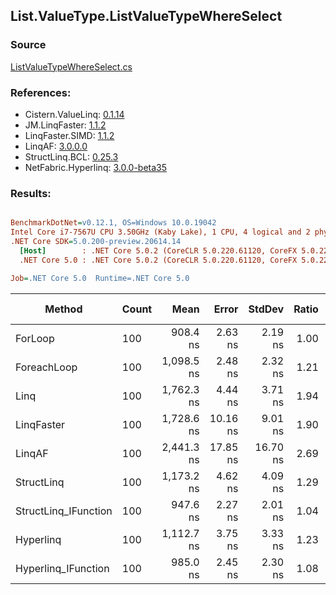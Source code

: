 ﻿## List.ValueType.ListValueTypeWhereSelect

### Source
[ListValueTypeWhereSelect.cs](../LinqBenchmarks/List/ValueType/ListValueTypeWhereSelect.cs)

### References:
- Cistern.ValueLinq: [0.1.14](https://www.nuget.org/packages/Cistern.ValueLinq/0.1.14)
- JM.LinqFaster: [1.1.2](https://www.nuget.org/packages/JM.LinqFaster/1.1.2)
- LinqFaster.SIMD: [1.1.2](https://www.nuget.org/packages/LinqFaster.SIMD/1.0.3)
- LinqAF: [3.0.0.0](https://www.nuget.org/packages/LinqAF/3.0.0.0)
- StructLinq.BCL: [0.25.3](https://www.nuget.org/packages/StructLinq.BCL/0.25.3)
- NetFabric.Hyperlinq: [3.0.0-beta35](https://www.nuget.org/packages/NetFabric.Hyperlinq/3.0.0-beta35)

### Results:
``` ini

BenchmarkDotNet=v0.12.1, OS=Windows 10.0.19042
Intel Core i7-7567U CPU 3.50GHz (Kaby Lake), 1 CPU, 4 logical and 2 physical cores
.NET Core SDK=5.0.200-preview.20614.14
  [Host]        : .NET Core 5.0.2 (CoreCLR 5.0.220.61120, CoreFX 5.0.220.61120), X64 RyuJIT
  .NET Core 5.0 : .NET Core 5.0.2 (CoreCLR 5.0.220.61120, CoreFX 5.0.220.61120), X64 RyuJIT

Job=.NET Core 5.0  Runtime=.NET Core 5.0  

```
|               Method | Count |       Mean |    Error |   StdDev | Ratio | RatioSD |  Gen 0 | Gen 1 | Gen 2 | Allocated |
|--------------------- |------ |-----------:|---------:|---------:|------:|--------:|-------:|------:|------:|----------:|
|              ForLoop |   100 |   908.4 ns |  2.63 ns |  2.19 ns |  1.00 |    0.00 |      - |     - |     - |         - |
|          ForeachLoop |   100 | 1,098.5 ns |  2.48 ns |  2.32 ns |  1.21 |    0.00 |      - |     - |     - |         - |
|                 Linq |   100 | 1,762.3 ns |  4.44 ns |  3.71 ns |  1.94 |    0.01 | 0.1335 |     - |     - |     280 B |
|           LinqFaster |   100 | 1,728.6 ns | 10.16 ns |  9.01 ns |  1.90 |    0.01 | 2.4433 |     - |     - |    5112 B |
|               LinqAF |   100 | 2,441.3 ns | 17.85 ns | 16.70 ns |  2.69 |    0.02 |      - |     - |     - |         - |
|           StructLinq |   100 | 1,173.2 ns |  4.62 ns |  4.09 ns |  1.29 |    0.01 | 0.0343 |     - |     - |      72 B |
| StructLinq_IFunction |   100 |   947.6 ns |  2.27 ns |  2.01 ns |  1.04 |    0.00 |      - |     - |     - |         - |
|            Hyperlinq |   100 | 1,112.7 ns |  3.75 ns |  3.33 ns |  1.23 |    0.01 |      - |     - |     - |         - |
|  Hyperlinq_IFunction |   100 |   985.0 ns |  2.45 ns |  2.30 ns |  1.08 |    0.00 |      - |     - |     - |         - |
